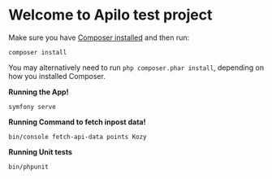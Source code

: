 # Welcome to Apilo test project

Make sure you have [Composer installed](https://getcomposer.org/download/)
and then run:

```
composer install
```

You may alternatively need to run `php composer.phar install`, depending
on how you installed Composer.

**Running the App!**

```
symfony serve
```

**Running Command to fetch inpost data!**

```
bin/console fetch-api-data points Kozy
```

**Running Unit tests**

```
bin/phpunit
```